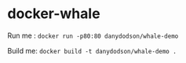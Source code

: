 # docker-whale

Run me : `docker run -p80:80 danydodson/whale-demo`

Build me: `docker build -t danydodson/whale-demo .`
